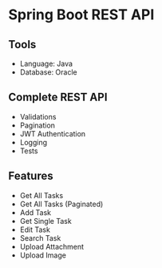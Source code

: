 # Spring Boot REST API

## Tools
- Language: Java
- Database: Oracle

## Complete REST API
- Validations
- Pagination
- JWT Authentication
- Logging
- Tests

## Features
- Get All Tasks
- Get All Tasks (Paginated)
- Add Task
- Get Single Task
- Edit Task
- Search Task
- Upload Attachment
- Upload Image